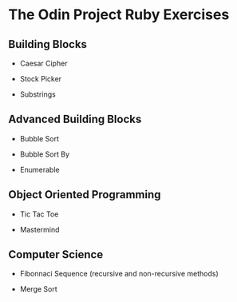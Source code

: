 # The Odin Project Ruby Exercises

## Building Blocks

+ Caesar Cipher

+ Stock Picker

+ Substrings

## Advanced Building Blocks

+ Bubble Sort 

+ Bubble Sort By

+ Enumerable

## Object Oriented Programming

+ Tic Tac Toe

+ Mastermind

## Computer Science

+ Fibonnaci Sequence (recursive and non-recursive methods)

+ Merge Sort 
